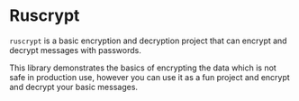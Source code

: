 # Ruscrypt

`ruscrypt` is a basic encryption and decryption project that can encrypt and
decrypt messages with passwords.

This library demonstrates the basics of encrypting the data which is not safe
in production use, however you can use it as a fun project and encrypt and
decrypt your basic messages.
